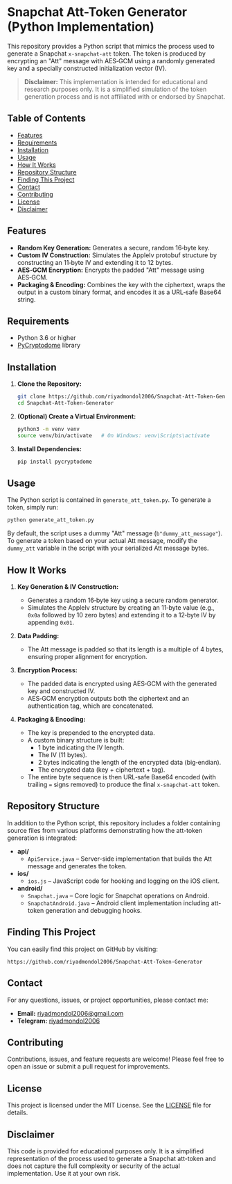 # Snapchat Att-Token Generator (Python Implementation)

This repository provides a Python script that mimics the process used to generate a Snapchat `x-snapchat-att` token. The token is produced by encrypting an "Att" message with AES‑GCM using a randomly generated key and a specially constructed initialization vector (IV).

> **Disclaimer:** This implementation is intended for educational and research purposes only. It is a simplified simulation of the token generation process and is not affiliated with or endorsed by Snapchat.

## Table of Contents
- [Features](#features)
- [Requirements](#requirements)
- [Installation](#installation)
- [Usage](#usage)
- [How It Works](#how-it-works)
- [Repository Structure](#repository-structure)
- [Finding This Project](#finding-this-project)
- [Contact](#contact)
- [Contributing](#contributing)
- [License](#license)
- [Disclaimer](#disclaimer)

## Features

- **Random Key Generation:** Generates a secure, random 16‑byte key.
- **Custom IV Construction:** Simulates the AppleIv protobuf structure by constructing an 11‑byte IV and extending it to 12 bytes.
- **AES‑GCM Encryption:** Encrypts the padded "Att" message using AES‑GCM.
- **Packaging & Encoding:** Combines the key with the ciphertext, wraps the output in a custom binary format, and encodes it as a URL‑safe Base64 string.

## Requirements

- Python 3.6 or higher
- [PyCryptodome](https://pycryptodome.readthedocs.io/en/latest/) library

## Installation

1. **Clone the Repository:**
   ```bash
   git clone https://github.com/riyadmondol2006/Snapchat-Att-Token-Generator.git
   cd Snapchat-Att-Token-Generator
   ```

2. **(Optional) Create a Virtual Environment:**
   ```bash
   python3 -m venv venv
   source venv/bin/activate   # On Windows: venv\Scripts\activate
   ```

3. **Install Dependencies:**
   ```bash
   pip install pycryptodome
   ```

## Usage

The Python script is contained in `generate_att_token.py`. To generate a token, simply run:

```bash
python generate_att_token.py
```

By default, the script uses a dummy "Att" message (`b"dummy_att_message"`). To generate a token based on your actual Att message, modify the `dummy_att` variable in the script with your serialized Att message bytes.

## How It Works

1. **Key Generation & IV Construction:**
   - Generates a random 16‑byte key using a secure random generator.
   - Simulates the AppleIv structure by creating an 11‑byte value (e.g., `0x0a` followed by 10 zero bytes) and extending it to a 12‑byte IV by appending `0x01`.

2. **Data Padding:**
   - The Att message is padded so that its length is a multiple of 4 bytes, ensuring proper alignment for encryption.

3. **Encryption Process:**
   - The padded data is encrypted using AES‑GCM with the generated key and constructed IV.
   - AES‑GCM encryption outputs both the ciphertext and an authentication tag, which are concatenated.

4. **Packaging & Encoding:**
   - The key is prepended to the encrypted data.
   - A custom binary structure is built:
     - 1 byte indicating the IV length.
     - The IV (11 bytes).
     - 2 bytes indicating the length of the encrypted data (big‑endian).
     - The encrypted data (key + ciphertext + tag).
   - The entire byte sequence is then URL‑safe Base64 encoded (with trailing `=` signs removed) to produce the final `x-snapchat-att` token.

## Repository Structure

In addition to the Python script, this repository includes a folder containing source files from various platforms demonstrating how the att-token generation is integrated:

- **api/**
  - `ApiService.java` – Server-side implementation that builds the Att message and generates the token.
- **ios/**
  - `ios.js` – JavaScript code for hooking and logging on the iOS client.
- **android/**
  - `Snapchat.java` – Core logic for Snapchat operations on Android.
  - `SnapchatAndroid.java` – Android client implementation including att-token generation and debugging hooks.

## Finding This Project

You can easily find this project on GitHub by visiting:

```
https://github.com/riyadmondol2006/Snapchat-Att-Token-Generator
```

## Contact

For any questions, issues, or project opportunities, please contact me:

- **Email:** riyadmondol2006@gmail.com  
- **Telegram:** [riyadmondol2006](https://t.me/riyadmondol2006)

## Contributing

Contributions, issues, and feature requests are welcome! Please feel free to open an issue or submit a pull request for improvements.

## License

This project is licensed under the MIT License. See the [LICENSE](LICENSE) file for details.

## Disclaimer

This code is provided for educational purposes only. It is a simplified representation of the process used to generate a Snapchat att-token and does not capture the full complexity or security of the actual implementation. Use it at your own risk.
